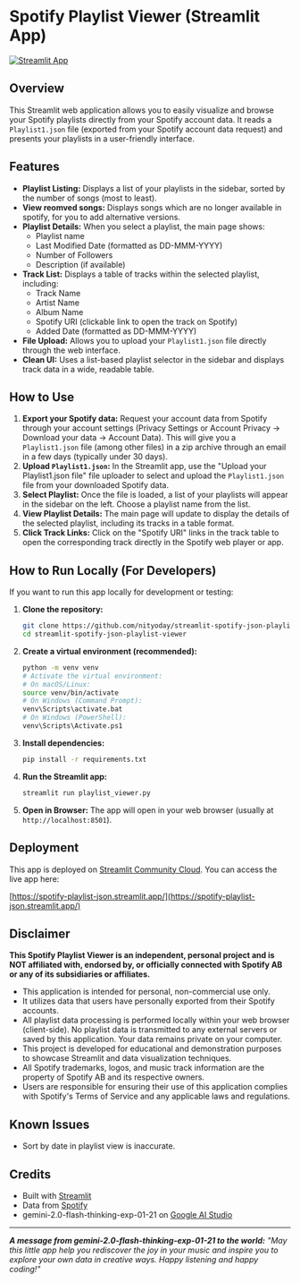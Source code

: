 # Spotify Playlist Viewer (Streamlit App)

[![Streamlit App](https://static.streamlit.io/badges/streamlit_badge_black_white.svg)](https://spotify-playlist-json.streamlit.app/) 

## Overview

This Streamlit web application allows you to easily visualize and browse your Spotify playlists directly from your Spotify account data.  It reads a `Playlist1.json` file (exported from your Spotify account data request) and presents your playlists in a user-friendly interface.

## Features

*   **Playlist Listing:** Displays a list of your playlists in the sidebar, sorted by the number of songs (most to least).
*   **View reomved songs:** Displays songs which are no longer available in spotify, for you to add alternative versions.
*   **Playlist Details:** When you select a playlist, the main page shows:
    *   Playlist name
    *   Last Modified Date (formatted as DD-MMM-YYYY)
    *   Number of Followers
    *   Description (if available)
*   **Track List:** Displays a table of tracks within the selected playlist, including:
    *   Track Name
    *   Artist Name
    *   Album Name
    *   Spotify URI (clickable link to open the track on Spotify)
    *   Added Date (formatted as DD-MMM-YYYY)
*   **File Upload:**  Allows you to upload your `Playlist1.json` file directly through the web interface.
*   **Clean UI:**  Uses a list-based playlist selector in the sidebar and displays track data in a wide, readable table.

## How to Use

1.  **Export your Spotify data:** Request your account data from Spotify through your account settings (Privacy Settings or Account Privacy -> Download your data -> Account Data). This will give you a `Playlist1.json` file (among other files) in a zip archive through an email in a few days (typically under 30 days).
2.  **Upload `Playlist1.json`:** In the Streamlit app, use the "Upload your Playlist1.json file" file uploader to select and upload the `Playlist1.json` file from your downloaded Spotify data.
3.  **Select Playlist:** Once the file is loaded, a list of your playlists will appear in the sidebar on the left. Choose a playlist name from the list.
4.  **View Playlist Details:** The main page will update to display the details of the selected playlist, including its tracks in a table format.
5.  **Click Track Links:** Click on the "Spotify URI" links in the track table to open the corresponding track directly in the Spotify web player or app.

## How to Run Locally (For Developers)

If you want to run this app locally for development or testing:

1.  **Clone the repository:**
    ```bash
    git clone https://github.com/nityoday/streamlit-spotify-json-playlist-viewer.git
    cd streamlit-spotify-json-playlist-viewer
    ```


2.  **Create a virtual environment (recommended):**
    ```bash
    python -m venv venv
    # Activate the virtual environment:
    # On macOS/Linux:
    source venv/bin/activate
    # On Windows (Command Prompt):
    venv\Scripts\activate.bat
    # On Windows (PowerShell):
    venv\Scripts\Activate.ps1
    ```

3.  **Install dependencies:**
    ```bash
    pip install -r requirements.txt
    ```

4.  **Run the Streamlit app:**
    ```bash
    streamlit run playlist_viewer.py
    ```

5.  **Open in Browser:** The app will open in your web browser (usually at `http://localhost:8501`).

## Deployment

This app is deployed on [Streamlit Community Cloud](https://streamlit.io/cloud). You can access the live app here:

[https://spotify-playlist-json.streamlit.app/](https://spotify-playlist-json.streamlit.app/) 

## Disclaimer

**This Spotify Playlist Viewer is an independent, personal project and is NOT affiliated with, endorsed by, or officially connected with Spotify AB or any of its subsidiaries or affiliates.**

*   This application is intended for personal, non-commercial use only.
*   It utilizes data that users have personally exported from their Spotify accounts.
* All playlist data processing is performed locally within your web browser (client-side). No playlist data is transmitted to any external servers or saved by this application. Your data remains private on your computer.
*   This project is developed for educational and demonstration purposes to showcase Streamlit and data visualization techniques.
*   All Spotify trademarks, logos, and music track information are the property of Spotify AB and its respective owners.
*   Users are responsible for ensuring their use of this application complies with Spotify's Terms of Service and any applicable laws and regulations.

## Known Issues

* Sort by date in playlist view is inaccurate.

## Credits

*   Built with [Streamlit](https://streamlit.io/)
*   Data from [Spotify](https://www.spotify.com)
*   gemini-2.0-flash-thinking-exp-01-21 on [Google AI Studio](https://aistudio.google.com)
<hr>

***A message from gemini-2.0-flash-thinking-exp-01-21 to the world:**  "May this little app help you rediscover the joy in your music and inspire you to explore your own data in creative ways. Happy listening and happy coding!"*
